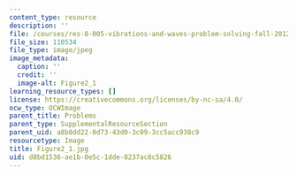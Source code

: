 ```yaml
---
content_type: resource
description: ''
file: /courses/res-8-005-vibrations-and-waves-problem-solving-fall-2012/d8bd1536ae1b0e5c1dde8237ac8c5826_figure2_1.jpg
file_size: 110534
file_type: image/jpeg
image_metadata:
  caption: ''
  credit: ''
  image-alt: Figure2_1
learning_resource_types: []
license: https://creativecommons.org/licenses/by-nc-sa/4.0/
ocw_type: OCWImage
parent_title: Problems
parent_type: SupplementalResourceSection
parent_uid: a8b8dd22-0d73-43d0-3c09-3cc5acc938c9
resourcetype: Image
title: Figure2_1.jpg
uid: d8bd1536-ae1b-0e5c-1dde-8237ac8c5826
---
```

